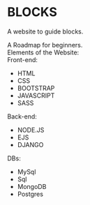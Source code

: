# BLOCKS
A website to guide blocks.

A Roadmap for beginners.
<br>
Elements of the Website: <br>
Front-end: <br>
- HTML <br>
- CSS  <br>
- BOOTSTRAP <br>
- JAVASCRIPT <br>
- SASS <br>


Back-end: <br>
- NODE.JS <br>
- EJS <br>
- DJANGO <br>

DBs: <br>
- MySql <br>
- Sql <br>
- MongoDB <br>
- Postgres <br>
